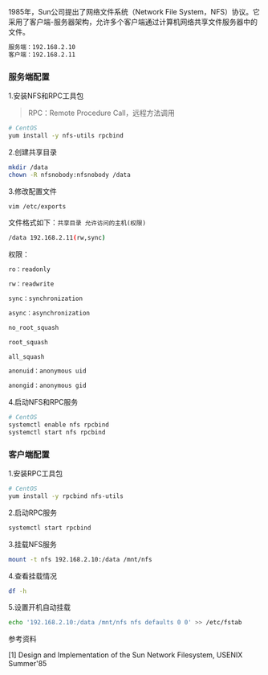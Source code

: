 1985年，Sun公司提出了网络文件系统（Network File System，NFS）协议。它采用了客户端-服务器架构，允许多个客户端通过计算机网络共享文件服务器中的文件。

```bash
服务端：192.168.2.10
客户端：192.168.2.11
```

### 服务端配置

1.安装NFS和RPC工具包

> RPC：Remote Procedure Call，远程方法调用

```bash
# CentOS
yum install -y nfs-utils rpcbind
```

2.创建共享目录

```bash
mkdir /data
chown -R nfsnobody:nfsnobody /data
```

3.修改配置文件

```bash
vim /etc/exports
```

文件格式如下：`共享目录 允许访问的主机(权限)`

```bash
/data 192.168.2.11(rw,sync)
```

权限：

```bash
ro：readonly

rw：readwrite

sync：synchronization

async：asynchronization

no_root_squash

root_squash

all_squash

anonuid：anonymous uid

anongid：anonymous gid
```

4.启动NFS和RPC服务

```bash
# CentOS
systemctl enable nfs rpcbind
systemctl start nfs rpcbind
```

### 客户端配置

1.安装RPC工具包

```bash
# CentOS
yum install -y rpcbind nfs-utils
```

2.启动RPC服务

```bash
systemctl start rpcbind
```

3.挂载NFS服务

```bash
mount -t nfs 192.168.2.10:/data /mnt/nfs
```

4.查看挂载情况

```bash
df -h
```

5.设置开机自动挂载

```bash
echo '192.168.2.10:/data /mnt/nfs nfs defaults 0 0' >> /etc/fstab
```

参考资料

[1] Design and Implementation of the Sun Network Filesystem, USENIX Summer'85
